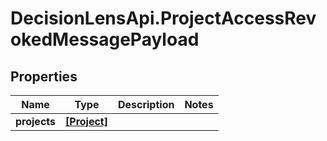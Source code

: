 # DecisionLensApi.ProjectAccessRevokedMessagePayload

## Properties
Name | Type | Description | Notes
------------ | ------------- | ------------- | -------------
**projects** | [**[Project]**](Project.md) |  | 


